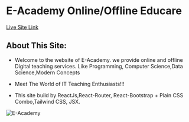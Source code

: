 # E-Academy Online/Offline Educare

[Live Site Link](https://wizardly-johnson-41e1d5.netlify.app/)

## About This Site:

* Welcome to the website of E-Academy. we provide online and offline Digital teaching services. Like Programming, Computer Science,Data Science,Modern Concepts

* Meet The World of IT Teaching Enthusiasts!!!

* This site build by ReactJs,React-Router, React-Bootstrap + Plain CSS Combo,Tailwind CSS, JSX.



![E-Academy](http://s24894.pcdn.co/wp-content/uploads/2018/01/logo.png)